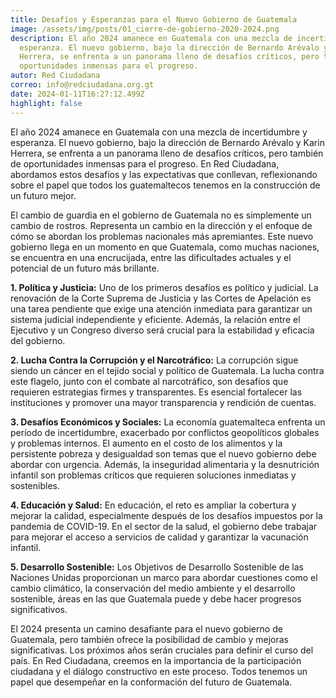 ```yaml
---
title: Desafíos y Esperanzas para el Nuevo Gobierno de Guatemala
image: /assets/img/posts/01_cierre-de-gobierno-2020-2024.png
description: El año 2024 amanece en Guatemala con una mezcla de incertidumbre y
  esperanza. El nuevo gobierno, bajo la dirección de Bernardo Arévalo y Karin
  Herrera, se enfrenta a un panorama lleno de desafíos críticos, pero también de
  oportunidades inmensas para el progreso.
autor: Red Ciudadana
correo: info@redciudadana.org.gt
date: 2024-01-11T16:27:12.499Z
highlight: false
---
```

El año 2024 amanece en Guatemala con una mezcla de incertidumbre y esperanza. El nuevo gobierno, bajo la dirección de Bernardo Arévalo y Karin Herrera, se enfrenta a un panorama lleno de desafíos críticos, pero también de oportunidades inmensas para el progreso. En Red Ciudadana, abordamos estos desafíos y las expectativas que conllevan, reflexionando sobre el papel que todos los guatemaltecos tenemos en la construcción de un futuro mejor.

El cambio de guardia en el gobierno de Guatemala no es simplemente un cambio de rostros. Representa un cambio en la dirección y el enfoque de cómo se abordan los problemas nacionales más apremiantes. Este nuevo gobierno llega en un momento en que Guatemala, como muchas naciones, se encuentra en una encrucijada, entre las dificultades actuales y el potencial de un futuro más brillante.

**1. Política y Justicia:** Uno de los primeros desafíos es político y judicial. La renovación de la Corte Suprema de Justicia y las Cortes de Apelación es una tarea pendiente que exige una atención inmediata para garantizar un sistema judicial independiente y eficiente. Además, la relación entre el Ejecutivo y un Congreso diverso será crucial para la estabilidad y eficacia del gobierno.

**2. Lucha Contra la Corrupción y el Narcotráfico:** La corrupción sigue siendo un cáncer en el tejido social y político de Guatemala. La lucha contra este flagelo, junto con el combate al narcotráfico, son desafíos que requieren estrategias firmes y transparentes. Es esencial fortalecer las instituciones y promover una mayor transparencia y rendición de cuentas.

**3. Desafíos Económicos y Sociales:** La economía guatemalteca enfrenta un período de incertidumbre, exacerbado por conflictos geopolíticos globales y problemas internos. El aumento en el costo de los alimentos y la persistente pobreza y desigualdad son temas que el nuevo gobierno debe abordar con urgencia. Además, la inseguridad alimentaria y la desnutrición infantil son problemas críticos que requieren soluciones inmediatas y sostenibles.

**4. Educación y Salud:** En educación, el reto es ampliar la cobertura y mejorar la calidad, especialmente después de los desafíos impuestos por la pandemia de COVID-19. En el sector de la salud, el gobierno debe trabajar para mejorar el acceso a servicios de calidad y garantizar la vacunación infantil.

**5. Desarrollo Sostenible:** Los Objetivos de Desarrollo Sostenible de las Naciones Unidas proporcionan un marco para abordar cuestiones como el cambio climático, la conservación del medio ambiente y el desarrollo sostenible, áreas en las que Guatemala puede y debe hacer progresos significativos.

El 2024 presenta un camino desafiante para el nuevo gobierno de Guatemala, pero también ofrece la posibilidad de cambio y mejoras significativas. Los próximos años serán cruciales para definir el curso del país. En Red Ciudadana, creemos en la importancia de la participación ciudadana y el diálogo constructivo en este proceso. Todos tenemos un papel que desempeñar en la conformación del futuro de Guatemala.